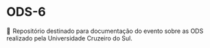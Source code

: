 # ODS-6
💫  Repositório destinado para documentação do evento sobre as ODS realizado pela Universidade Cruzeiro do Sul.
